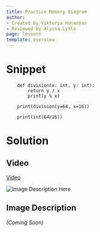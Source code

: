 ```yaml
---
title: Practice Memory Diagram
author:
- Created by Viktorya Hunanyan
- Reviewed by Alyssa Lytle
page: lessons
template: overview
---
```


# Snippet

```
    def division(x: int, y: int): 
        return y / x
        print(y % x)

    print(division(y=64, x=16))

    print(int(64/16))
```

# Solution

## Video

[Video](https://youtu.be/pG0CCElC0Tw)

<img class="img-fluid" src="/static/practice-mem-diagrams/division.jpg" alt="Image Description Here"  />

## Image Description
*(Coming Soon)*